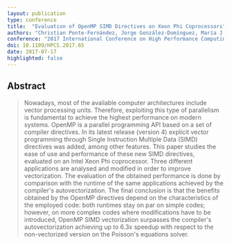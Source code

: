 ```yaml
---
layout: publication
type: conference
title:  "Evaluation of OpenMP SIMD Directives on Xeon Phi Coprocessors"
authors: "Christian Ponte-Fernández, Jorge González-Domínguez, María J. Martín"
conference: "2017 International Conference on High Performance Computing & Simulation (HPCS)"
doi: 10.1109/HPCS.2017.65
date: 2017-07-17
highlighted: false
---
```


## Abstract

> Nowadays, most of the available computer architectures include vector processing units. Therefore, exploiting this type of parallelism is fundamental to achieve the highest performance on modern systems. OpenMP is a parallel programming API based on a set of compiler directives. In its latest release (version 4) explicit vector programming through Single Instruction Multiple Data (SIMD) directives was added, among other features. This paper studies the ease of use and performance of these new SIMD directives, evaluated on an Intel Xeon Phi coprocessor. Three different applications are analysed and modified in order to improve vectorization. The evaluation of the obtained performance is done by comparison with the runtime of the same applications achieved by the compiler's autovectorization. The final conclusion is that the benefits obtained by the OpenMP directives depend on the characteristics of the employed code: both runtimes stay on par on simple codes; however, on more complex codes where modifications have to be introduced, OpenMP SIMD vectorization surpasses the compiler's autovectorization achieving up to 6.3x speedup with respect to the non-vectorized version on the Poisson's equations solver.
